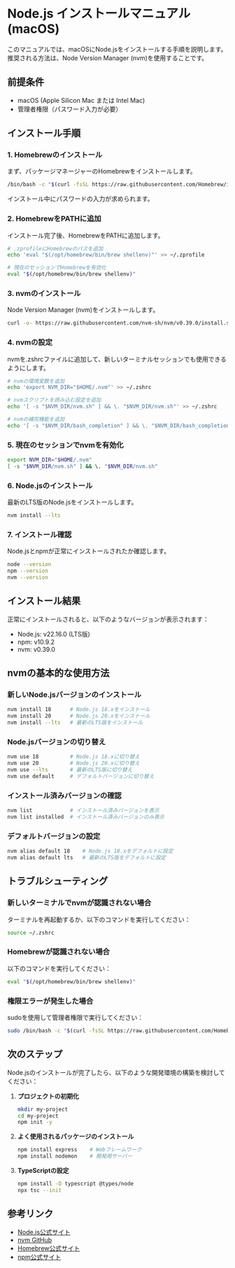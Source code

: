 # Node.js インストールマニュアル (macOS)

このマニュアルでは、macOSにNode.jsをインストールする手順を説明します。推奨される方法は、Node Version Manager (nvm)を使用することです。

## 前提条件

- macOS (Apple Silicon Mac または Intel Mac)
- 管理者権限（パスワード入力が必要）

## インストール手順

### 1. Homebrewのインストール

まず、パッケージマネージャーのHomebrewをインストールします。

```bash
/bin/bash -c "$(curl -fsSL https://raw.githubusercontent.com/Homebrew/install/HEAD/install.sh)"
```

インストール中にパスワードの入力が求められます。

### 2. HomebrewをPATHに追加

インストール完了後、HomebrewをPATHに追加します。

```bash
# .zprofileにHomebrewのパスを追加
echo 'eval "$(/opt/homebrew/bin/brew shellenv)"' >> ~/.zprofile

# 現在のセッションでHomebrewを有効化
eval "$(/opt/homebrew/bin/brew shellenv)"
```

### 3. nvmのインストール

Node Version Manager (nvm)をインストールします。

```bash
curl -o- https://raw.githubusercontent.com/nvm-sh/nvm/v0.39.0/install.sh | bash
```

### 4. nvmの設定

nvmを.zshrcファイルに追加して、新しいターミナルセッションでも使用できるようにします。

```bash
# nvmの環境変数を追加
echo 'export NVM_DIR="$HOME/.nvm"' >> ~/.zshrc

# nvmスクリプトを読み込む設定を追加
echo '[ -s "$NVM_DIR/nvm.sh" ] && \. "$NVM_DIR/nvm.sh"' >> ~/.zshrc

# nvmの補完機能を追加
echo '[ -s "$NVM_DIR/bash_completion" ] && \. "$NVM_DIR/bash_completion"' >> ~/.zshrc
```

### 5. 現在のセッションでnvmを有効化

```bash
export NVM_DIR="$HOME/.nvm"
[ -s "$NVM_DIR/nvm.sh" ] && \. "$NVM_DIR/nvm.sh"
```

### 6. Node.jsのインストール

最新のLTS版のNode.jsをインストールします。

```bash
nvm install --lts
```

### 7. インストール確認

Node.jsとnpmが正常にインストールされたか確認します。

```bash
node --version
npm --version
nvm --version
```

## インストール結果

正常にインストールされると、以下のようなバージョンが表示されます：

- Node.js: v22.16.0 (LTS版)
- npm: v10.9.2
- nvm: v0.39.0

## nvmの基本的な使用方法

### 新しいNode.jsバージョンのインストール

```bash
nvm install 18      # Node.js 18.xをインストール
nvm install 20      # Node.js 20.xをインストール
nvm install --lts   # 最新のLTS版をインストール
```

### Node.jsバージョンの切り替え

```bash
nvm use 18          # Node.js 18.xに切り替え
nvm use 20          # Node.js 20.xに切り替え
nvm use --lts       # 最新のLTS版に切り替え
nvm use default     # デフォルトバージョンに切り替え
```

### インストール済みバージョンの確認

```bash
nvm list            # インストール済みバージョンを表示
nvm list installed  # インストール済みバージョンのみ表示
```

### デフォルトバージョンの設定

```bash
nvm alias default 18    # Node.js 18.xをデフォルトに設定
nvm alias default lts   # 最新のLTS版をデフォルトに設定
```

## トラブルシューティング

### 新しいターミナルでnvmが認識されない場合

ターミナルを再起動するか、以下のコマンドを実行してください：

```bash
source ~/.zshrc
```

### Homebrewが認識されない場合

以下のコマンドを実行してください：

```bash
eval "$(/opt/homebrew/bin/brew shellenv)"
```

### 権限エラーが発生した場合

sudoを使用して管理者権限で実行してください：

```bash
sudo /bin/bash -c "$(curl -fsSL https://raw.githubusercontent.com/Homebrew/install/HEAD/install.sh)"
```

## 次のステップ

Node.jsのインストールが完了したら、以下のような開発環境の構築を検討してください：

1. **プロジェクトの初期化**
   ```bash
   mkdir my-project
   cd my-project
   npm init -y
   ```

2. **よく使用されるパッケージのインストール**
   ```bash
   npm install express    # Webフレームワーク
   npm install nodemon    # 開発用サーバー
   ```

3. **TypeScriptの設定**
   ```bash
   npm install -D typescript @types/node
   npx tsc --init
   ```

## 参考リンク

- [Node.js公式サイト](https://nodejs.org/)
- [nvm GitHub](https://github.com/nvm-sh/nvm)
- [Homebrew公式サイト](https://brew.sh/)
- [npm公式サイト](https://www.npmjs.com/) 